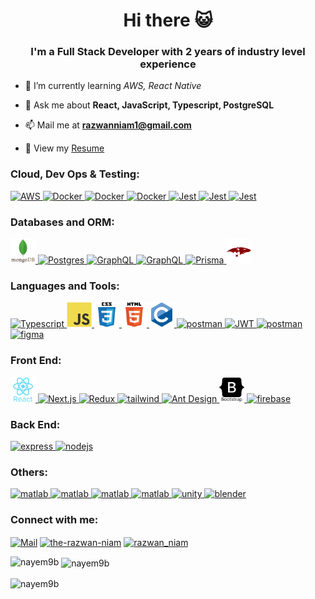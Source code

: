 <h1 align="center">Hi there 😺</h1>
<h3 align="center">I'm a Full Stack Developer with 2 years of industry level experience</h3>

- 🌱 I’m currently learning _AWS, React Native_

- 💬 Ask me about **React, JavaScript, Typescript, PostgreSQL**

- 📫 Mail me at **razwanniam1@gmail.com**

- 📄 View my [Resume](https://drive.google.com/file/d/1t0xLrT9RUPP_OCjL_f7T3BKv9gLIHGbl/view?usp=drive_link)

<h3 align="left">Cloud, Dev Ops & Testing:</h3>
<p align='left'>

  <a href="https://www.w3.org/html/" target="_blank" rel="noreferrer">
    <img
      src="https://w7.pngwing.com/pngs/862/624/png-transparent-aws-vector-brand-logos-icon.png"
      alt="AWS"
      width="40"
      height="40" />
  </a>
  <a href="https://www.w3.org/html/" target="_blank" rel="noreferrer">
    <img
      src="https://www.docker.com/wp-content/uploads/2022/03/vertical-logo-monochromatic.png"
      alt="Docker"
      width="40"
      height="40" />
  </a>
  <a href="https://www.w3.org/html/" target="_blank" rel="noreferrer">
    <img
      src="https://upload.wikimedia.org/wikipedia/commons/thumb/3/39/Kubernetes_logo_without_workmark.svg/2109px-Kubernetes_logo_without_workmark.svg.png"
      alt="Docker"
      width="40"
      height="40" />
  </a>
  <a href="https://www.w3.org/html/" target="_blank" rel="noreferrer">
    <img
      src="https://avatars.githubusercontent.com/u/1412239?s=280&v=4"
      alt="Docker"
      width="40"
      height="40" />
  </a>
    <a href="https://www.w3.org/html/" target="_blank" rel="noreferrer">
    <img
      src="https://cdn.freebiesupply.com/logos/large/2x/jest-logo-png-transparent.png"
      alt="Jest"
      width="40"
      height="40" />
  </a>
  </a>
    <a href="https://www.w3.org/html/" target="_blank" rel="noreferrer">
    <img
      src="https://user-images.githubusercontent.com/11247099/145112184-a9ff6727-661c-439d-9ada-963124a281f7.png"
      alt="Jest"
      width="40"
      height="40" />
  </a>
    <a href="https://www.w3.org/html/" target="_blank" rel="noreferrer">
    <img
      src="https://www.logiciels.pro/wp-content/uploads/2021/05/react-testing-library-avis-prix-alternatives-logiciel.webp"
      alt="Jest"
      width="40"
      height="40" />
  </a>
  </p>
  <h3 align="left">Databases and ORM:
</h3>
<a href="https://www.mongodb.com/" target="_blank" rel="noreferrer">
    <img
      src="https://raw.githubusercontent.com/devicons/devicon/master/icons/mongodb/mongodb-original-wordmark.svg"
      alt="mongodb"
      width="40"
      height="40" />
  </a>
<a href="https://www.mongodb.com/" target="_blank" rel="noreferrer">
    <img
      src="https://upload.wikimedia.org/wikipedia/commons/thumb/2/29/Postgresql_elephant.svg/1200px-Postgresql_elephant.svg.png"
      alt="Postgres"
      width="40"
      height="40" />
  </a>
<a href="https://www.mongodb.com/" target="_blank" rel="noreferrer">
    <img
      src="https://upload.wikimedia.org/wikipedia/commons/thumb/1/17/GraphQL_Logo.svg/2048px-GraphQL_Logo.svg.png"
      alt="GraphQL"
      width="40"
      height="40" />
  </a>
<a href="https://www.mongodb.com/" target="_blank" rel="noreferrer">
    <img
      src="https://d2eip9sf3oo6c2.cloudfront.net/tags/images/000/001/299/square_480/supabase-logo-icon_1.png"
      alt="GraphQL"
      width="40"
      height="40" />
  </a>
<a href="https://www.mongodb.com/" target="_blank" rel="noreferrer">
    <img
      src="https://seeklogo.com/images/P/prisma-logo-3805665B69-seeklogo.com.png"
      alt="Prisma"
      width="40"
      height="40" />
  </a>
<a href="https://www.mongodb.com/" target="_blank" rel="noreferrer">
    <img
      src="https://raw.githubusercontent.com/github/explore/80688e429a7d4ef2fca1e82350fe8e3517d3494d/topics/mongoose/mongoose.png"
      alt="Prisma"
      width="40"
      height="40" />
  </a>
<h3 align="left">Languages and Tools:</h3>
<p align='left'>
<a href="https://www.typescriptlang.org/" target="_blank" rel="noreferrer">
    <img
      src="https://upload.wikimedia.org/wikipedia/commons/thumb/4/4c/Typescript_logo_2020.svg/2048px-Typescript_logo_2020.svg.png"
      alt="Typescript"
      width="40"
      height="40" />
  </a>
   <a
    href="https://developer.mozilla.org/en-US/docs/Web/JavaScript"
    target="_blank"
    rel="noreferrer">
    <img
      src="https://raw.githubusercontent.com/devicons/devicon/master/icons/javascript/javascript-original.svg"
      alt="javascript"
      width="40"
      height="40" />
  </a>
    <a href="https://www.w3schools.com/css/" target="_blank" rel="noreferrer">
    <img
      src="https://raw.githubusercontent.com/devicons/devicon/master/icons/css3/css3-original-wordmark.svg"
      alt="css3"
      width="40"
      height="40" />
  </a>
  <a href="https://www.w3.org/html/" target="_blank" rel="noreferrer">
    <img
      src="https://raw.githubusercontent.com/devicons/devicon/master/icons/html5/html5-original-wordmark.svg"
      alt="html5"
      width="40"
      height="40" />
  </a>
    <a href="https://www.cprogramming.com/" target="_blank" rel="noreferrer">
    <img
      src="https://raw.githubusercontent.com/devicons/devicon/master/icons/c/c-original.svg"
      alt="c"
      width="40"
      height="40" />
  </a>
    <a href="https://www.w3.org/html/" target="_blank" rel="noreferrer">
    <img
      src="https://cdn.worldvectorlogo.com/logos/postman.svg"
      alt="postman"
      width="40"
      height="40" />
  </a>
  <a href="https://www.w3.org/html/" target="_blank" rel="noreferrer">
    <img
      src="https://cdn.worldvectorlogo.com/logos/jwt-3.svg"
      alt="JWT"
      width="40"
      height="40" />
  </a>
   <a href="https://www.w3.org/html/" target="_blank" rel="noreferrer">
    <img
      src="https://cdn4.iconfinder.com/data/icons/redis-2/1451/Untitled-2-512.png"
      alt="postman"
      width="40"
      height="40" />
  </a>
  <a href="https://www.figma.com/" target="_blank" rel="noreferrer">
    <img
      src="https://www.vectorlogo.zone/logos/figma/figma-icon.svg"
      alt="figma"
      width="40"
      height="40" />
  </a>
</p>
<h3 align="left">Front End:</h3>
<p align='left'><a href="https://reactjs.org/" target="_blank" rel="noreferrer">
    <img
      src="https://raw.githubusercontent.com/devicons/devicon/master/icons/react/react-original-wordmark.svg"
      alt="react"
      width="40"
      height="40" />
  </a>
    <a href="https://nextjs.org/" target="_blank" rel="noreferrer">
    <img
      src="https://w7.pngwing.com/pngs/87/586/png-transparent-next-js-hd-logo.png"
      alt="Next.js"
      width="40"
      height="40" />
  </a>
    <a href="https://redux.js.org/" target="_blank" rel="noreferrer">
    <img
      src="https://cdn.worldvectorlogo.com/logos/redux.svg"
      alt="Redux"
      width="40"
      height="40" />
  </a>
    <a href="https://tailwindcss.com/" target="_blank" rel="noreferrer">
    <img
      src="https://www.vectorlogo.zone/logos/tailwindcss/tailwindcss-icon.svg"
      alt="tailwind"
      width="40"
      height="40" />
  </a>
    <a href="https://tailwindcss.com/" target="_blank" rel="noreferrer">
    <img
      src="https://seeklogo.com/images/A/ant-design-logo-EAB6B3D5D9-seeklogo.com.png"
      alt="Ant Design"
      width="40"
      height="40" />
  </a>
    <a href="https://getbootstrap.com" target="_blank" rel="noreferrer">
    <img
      src="https://raw.githubusercontent.com/devicons/devicon/master/icons/bootstrap/bootstrap-plain-wordmark.svg"
      alt="bootstrap"
      width="40"
      height="40" />
  </a>
     <a href="https://reactrouter.com/en/main" target="_blank" rel="noreferrer">
    <img
      src="https://www.vectorlogo.zone/logos/firebase/firebase-icon.svg"
      alt="firebase"
      width="40"
      height="40" />
  </a>

  </p>
  
<h3 align="left">Back End:</h3>
<p align='left'>

<a href="https://expressjs.com" target="_blank" rel="noreferrer">
    <img
      src="https://e7.pngegg.com/pngimages/247/558/png-clipart-node-js-javascript-express-js-npm-react-github-angle-text.png"
      alt="express"
      width="40"
      height="40" />
  </a>
  <a href="https://nodejs.org" target="_blank" rel="noreferrer">
    <img
      src="https://upload.wikimedia.org/wikipedia/commons/thumb/d/d9/Node.js_logo.svg/2560px-Node.js_logo.svg.png"
      alt="nodejs"
      width="40"
      height="40" />
  </a>
  
  </p>
  <h3 align="left">Others:</h3>
  <p align='left'>
  <a href="https://www.mathworks.com/" target="_blank" rel="noreferrer">
    <img
      src="https://cdn-icons-png.flaticon.com/512/888/888879.png"
      alt="matlab"
      width="40"
      height="40" />
  </a>
  <a href="https://www.mathworks.com/" target="_blank" rel="noreferrer">
    <img
      src="https://upload.wikimedia.org/wikipedia/commons/2/21/Matlab_Logo.png"
      alt="matlab"
      width="40"
      height="40" />
  </a>
  <a href="https://www.mathworks.com/" target="_blank" rel="noreferrer">
    <img
      src="https://static-00.iconduck.com/assets.00/jira-icon-512x512-z7na7dot.png"
      alt="matlab"
      width="40"
      height="40" />
  </a>
  <a href="https://www.mathworks.com/" target="_blank" rel="noreferrer">
    <img
      src="https://cdn-icons-png.flaticon.com/512/6124/6124991.png"
      alt="matlab"
      width="40"
      height="40" />
  </a>
  <a href="https://unity.com/" target="_blank" rel="noreferrer">
    <img
      src="https://www.vectorlogo.zone/logos/unity3d/unity3d-icon.svg"
      alt="unity"
      width="40"
      height="40" />
  </a>
  <a href="https://www.blender.org/" target="_blank" rel="noreferrer">
    <img
      src="https://download.blender.org/branding/community/blender_community_badge_white.svg"
      alt="blender"
      width="40"
      height="40" />
  </a>
   </p>
<h3 align="left">Connect with me:</h3>
<p align="left">
  <a href="mailto:razwanniam1@gmail.com" target="blank"
    ><img
      align="center"
      src="https://upload.wikimedia.org/wikipedia/commons/thumb/7/7e/Gmail_icon_%282020%29.svg/1024px-Gmail_icon_%282020%29.svg.png"
      alt="Mail"
      height="30"
      width="40"
  /></a>
    <a href="https://www.linkedin.com/in/razwan-niam/" target="blank"
    ><img
      align="center"
      src="https://raw.githubusercontent.com/rahuldkjain/github-profile-readme-generator/master/src/images/icons/Social/linked-in-alt.svg"
      alt="the-razwan-niam"
      height="30"
      width="40"
  /></a>
  <a href="https://twitter.com/razwan_niam" target="blank"
    ><img
      align="center"
      src="https://raw.githubusercontent.com/rahuldkjain/github-profile-readme-generator/master/src/images/icons/Social/twitter.svg"
      alt="razwan_niam"
      height="30"
      width="40"
  /></a>
</p>

<p>

<img
    align="left"
    src="https://github-readme-stats-sigma-five.vercel.app/api/top-langs?username=nayem9b&show_icons=true&locale=en&layout=compact&theme=highcontrast"
    alt="nayem9b" />

</p>

<p>
  &nbsp;<img
    align="center"
    src="https://github-readme-stats-sigma-five.vercel.app/api?username=nayem9b&show_icons=true&theme=highcontrast"
    alt="nayem9b" />
</p>

<p>
  <img
    align="center"
    src="https://github-readme-streak-stats.herokuapp.com/?user=nayem9b&theme=highcontrast"
    alt="nayem9b" />
</p>
